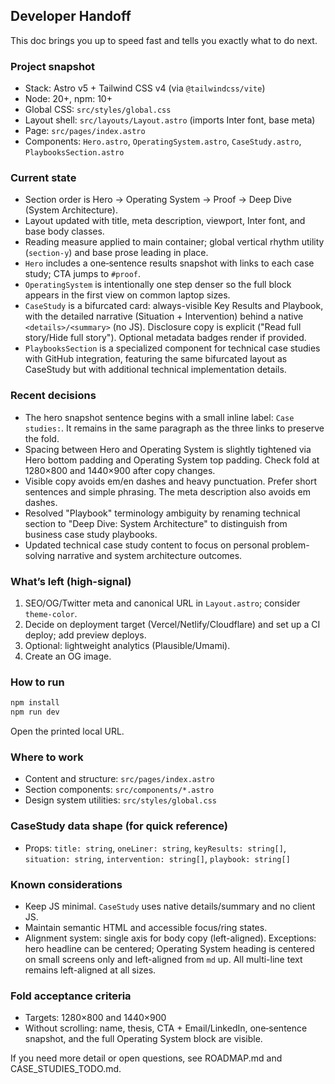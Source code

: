 ## Developer Handoff

This doc brings you up to speed fast and tells you exactly what to do next.

### Project snapshot
- Stack: Astro v5 + Tailwind CSS v4 (via `@tailwindcss/vite`)
- Node: 20+, npm: 10+
- Global CSS: `src/styles/global.css`
- Layout shell: `src/layouts/Layout.astro` (imports Inter font, base meta)
- Page: `src/pages/index.astro`
- Components: `Hero.astro`, `OperatingSystem.astro`, `CaseStudy.astro`, `PlaybooksSection.astro`

### Current state
- Section order is Hero → Operating System → Proof → Deep Dive (System Architecture).
- Layout updated with title, meta description, viewport, Inter font, and base body classes.
- Reading measure applied to main container; global vertical rhythm utility (`section-y`) and base prose leading in place.
- `Hero` includes a one‑sentence results snapshot with links to each case study; CTA jumps to `#proof`.
- `OperatingSystem` is intentionally one step denser so the full block appears in the first view on common laptop sizes.
- `CaseStudy` is a bifurcated card: always-visible Key Results and Playbook, with the detailed narrative (Situation + Intervention) behind a native `<details>/<summary>` (no JS). Disclosure copy is explicit ("Read full story/Hide full story"). Optional metadata badges render if provided.
- `PlaybooksSection` is a specialized component for technical case studies with GitHub integration, featuring the same bifurcated layout as CaseStudy but with additional technical implementation details.

### Recent decisions
- The hero snapshot sentence begins with a small inline label: `Case studies:`. It remains in the same paragraph as the three links to preserve the fold.
- Spacing between Hero and Operating System is slightly tightened via Hero bottom padding and Operating System top padding. Check fold at 1280×800 and 1440×900 after copy changes.
- Visible copy avoids em/en dashes and heavy punctuation. Prefer short sentences and simple phrasing. The meta description also avoids em dashes.
- Resolved "Playbook" terminology ambiguity by renaming technical section to "Deep Dive: System Architecture" to distinguish from business case study playbooks.
- Updated technical case study content to focus on personal problem-solving narrative and system architecture outcomes.

### What’s left (high-signal)
1) SEO/OG/Twitter meta and canonical URL in `Layout.astro`; consider `theme-color`.
2) Decide on deployment target (Vercel/Netlify/Cloudflare) and set up a CI deploy; add preview deploys.
3) Optional: lightweight analytics (Plausible/Umami).
4) Create an OG image.

### How to run
```bash
npm install
npm run dev
```
Open the printed local URL.

### Where to work
- Content and structure: `src/pages/index.astro`
- Section components: `src/components/*.astro`
- Design system utilities: `src/styles/global.css`

### CaseStudy data shape (for quick reference)
- Props: `title: string`, `oneLiner: string`, `keyResults: string[]`, `situation: string`, `intervention: string[]`, `playbook: string[]`

### Known considerations
- Keep JS minimal. `CaseStudy` uses native details/summary and no client JS.
- Maintain semantic HTML and accessible focus/ring states.
- Alignment system: single axis for body copy (left-aligned). Exceptions: hero headline can be centered; Operating System heading is centered on small screens only and left-aligned from `md` up. All multi-line text remains left-aligned at all sizes.

### Fold acceptance criteria
- Targets: 1280×800 and 1440×900
- Without scrolling: name, thesis, CTA + Email/LinkedIn, one‑sentence snapshot, and the full Operating System block are visible.

If you need more detail or open questions, see ROADMAP.md and CASE_STUDIES_TODO.md.


